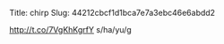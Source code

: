 Title: chirp
Slug: 44212cbcf1d1bca7e7a3ebc46e6abdd2

<a href="http://t.co/7VgKhKgrfY">http://t.co/7VgKhKgrfY</a> s/ha/yu/g
